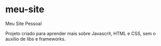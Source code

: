 # meu-site
Meu Site Pessoal

Projeto criado para aprender mais sobre Javascrit, HTML e CSS, sem o auxilio de libs e frameworks. 
